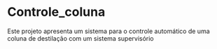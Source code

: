 # Controle_coluna
Este projeto apresenta um sistema para o controle automático de uma coluna de destilação com um sistema supervisório
